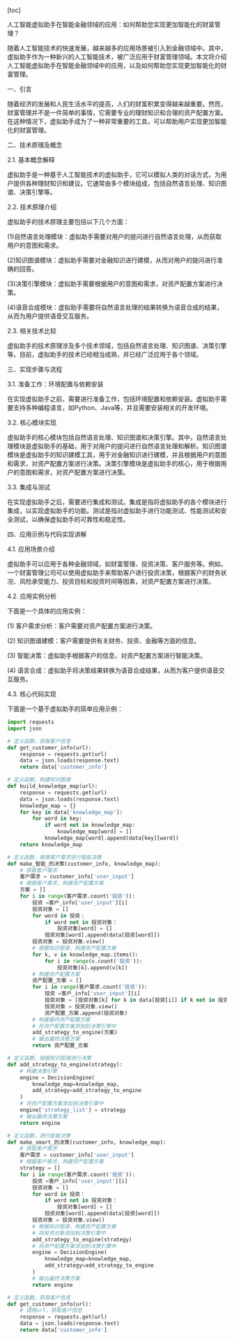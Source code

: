 
[toc]                    
                
                
人工智能虚拟助手在智能金融领域的应用：如何帮助您实现更加智能化的财富管理？

随着人工智能技术的快速发展，越来越多的应用场景被引入到金融领域中。其中，虚拟助手作为一种新兴的人工智能技术，被广泛应用于财富管理领域。本文将介绍人工智能虚拟助手在智能金融领域中的应用，以及如何帮助您实现更加智能化的财富管理。

一、引言

随着经济的发展和人民生活水平的提高，人们的财富积累变得越来越重要。然而，财富管理并不是一件简单的事情，它需要专业的理财知识和合理的资产配置方案。在这种情况下，虚拟助手成为了一种非常重要的工具，可以帮助用户实现更加智能化的财富管理。

二、技术原理及概念

2.1. 基本概念解释

虚拟助手是一种基于人工智能技术的虚拟助手，它可以模拟人类的对话方式，为用户提供各种理财知识和建议。它通常由多个模块组成，包括自然语言处理、知识图谱、决策引擎等。

2.2. 技术原理介绍

虚拟助手的技术原理主要包括以下几个方面：

(1)自然语言处理模块：虚拟助手需要对用户的提问进行自然语言处理，从而获取用户的意图和需求。

(2)知识图谱模块：虚拟助手需要对金融知识进行建模，从而对用户的提问进行准确的回答。

(3)决策引擎模块：虚拟助手需要根据用户的意图和需求，对资产配置方案进行决策。

(4)语音合成模块：虚拟助手需要将自然语言处理的结果转换为语音合成的结果，从而为用户提供语音交互服务。

2.3. 相关技术比较

虚拟助手的技术原理涉及多个技术领域，包括自然语言处理、知识图谱、决策引擎等。目前，虚拟助手的技术已经相当成熟，并已经广泛应用于各个领域。

三、实现步骤与流程

3.1. 准备工作：环境配置与依赖安装

在实现虚拟助手之前，需要进行准备工作，包括环境配置和依赖安装。虚拟助手需要支持多种编程语言，如Python、Java等，并且需要安装相关的开发环境。

3.2. 核心模块实现

虚拟助手的核心模块包括自然语言处理、知识图谱和决策引擎。其中，自然语言处理模块是虚拟助手的基础，用于对用户的提问进行自然语言处理和解析。知识图谱模块是虚拟助手的知识建模工具，用于对金融知识进行建模，并且根据用户的意图和需求，对资产配置方案进行决策。决策引擎模块是虚拟助手的核心，用于根据用户的意图和需求，对资产配置方案进行决策。

3.3. 集成与测试

在实现虚拟助手之后，需要进行集成和测试。集成是指将虚拟助手的各个模块进行集成，以实现虚拟助手的功能。测试是指对虚拟助手进行功能测试、性能测试和安全测试，以确保虚拟助手的可靠性和稳定性。

四、应用示例与代码实现讲解

4.1. 应用场景介绍

虚拟助手可以应用于各种金融领域，如财富管理、投资决策、客户服务等。例如，一个财富管理公司可以使用虚拟助手来帮助客户进行投资决策，根据客户的财务状况、风险承受能力、投资目标和投资时间等因素，对资产配置方案进行决策。

4.2. 应用实例分析

下面是一个具体的应用实例：

(1) 客户需求分析：客户需要对资产配置方案进行决策。

(2) 知识图谱建模：客户需要提供有关财务、投资、金融等方面的信息。

(3) 智能决策：虚拟助手根据客户的信息，对资产配置方案进行智能决策。

(4) 语言合成：虚拟助手将决策结果转换为语音合成结果，从而为客户提供语音交互服务。

4.3. 核心代码实现

下面是一个基于虚拟助手的简单应用示例：

```python
import requests
import json

# 定义函数，获取客户信息
def get_customer_info(url):
    response = requests.get(url)
    data = json.loads(response.text)
    return data['customer_info']

# 定义函数，构建知识图谱
def build_knowledge_map(url):
    response = requests.get(url)
    data = json.loads(response.text)
    knowledge_map = {}
    for key in data['knowledge_map']:
        for word in key:
            if word not in knowledge_map:
                knowledge_map[word] = []
            knowledge_map[word].append(data[key][word])
    return knowledge_map

# 定义函数，根据客户需求进行智能决策
def make_智能_的决策(customer_info, knowledge_map):
    # 获取客户需求
    客户需求 = customer_info['user_input']
    # 根据客户需求，构建资产配置方案
    方案 = []
    for i in range(客户需求.count('投资')):
        投资 =客户_info['user_input'][i]
        投资对象 = []
        for word in 投资：
            if word not in 投资对象：
                投资对象[word] = []
            投资对象[word].append(data[投资[word]])
        投资对象 = 投资对象.view()
        # 根据知识图谱，构建资产配置方案
        for k, v in knowledge_map.items():
            for i in range(v.count('投资')):
                投资对象[k].append(v[k])
        # 构建资产配置方案
        资产配置_方案 = []
        for i in range(客户需求.count('投资')):
            投资 =客户_info['user_input'][i]
            投资对象 = [投资对象[k] for k in data[投资[i]] if k not in 投资对象]
            投资对象 = 投资对象.view()
            资产配置_方案.append(投资对象)
        # 构建最终资产配置方案
        # 将资产配置方案添加到决策引擎中
        add_strategy_to_engine(方案)
        # 输出最终决策方案
        return 资产配置_方案

# 定义函数，根据知识图谱进行决策
def add_strategy_to_engine(strategy):
    # 构建决策引擎
    engine = DecisionEngine(
        knowledge_map=knowledge_map,
        add_strategy=add_strategy_to_engine
    )
    # 将资产配置方案添加到决策引擎中
    engine['strategy_list'] = strategy
    # 输出最终决策方案
    return engine

# 定义函数，进行智能决策
def make_smart_的决策(customer_info, knowledge_map):
    # 获取客户需求
    客户需求 = customer_info['user_input']
    # 根据客户需求，构建资产配置方案
    strategy = []
    for i in range(客户需求.count('投资')):
        投资 =客户_info['user_input'][i]
        投资对象 = []
        for word in 投资：
            if word not in 投资对象：
                投资对象[word] = []
            投资对象[word].append(data[投资[word]])
        投资对象 = 投资对象.view()
        # 根据知识图谱，构建资产配置方案
        # 将投资对象添加到决策引擎中
        add_strategy_to_engine(strategy)
        # 将资产配置方案添加到决策引擎中
        engine = DecisionEngine(
            knowledge_map=knowledge_map,
            add_strategy=add_strategy_to_engine
        )
        # 输出最终决策方案
        return engine

# 定义函数，获取客户信息
def get_customer_info(url):
    # 调用url，获取客户信息
    response = requests.get(url)
    data = json.loads(response.text)
    return data['customer_info']

